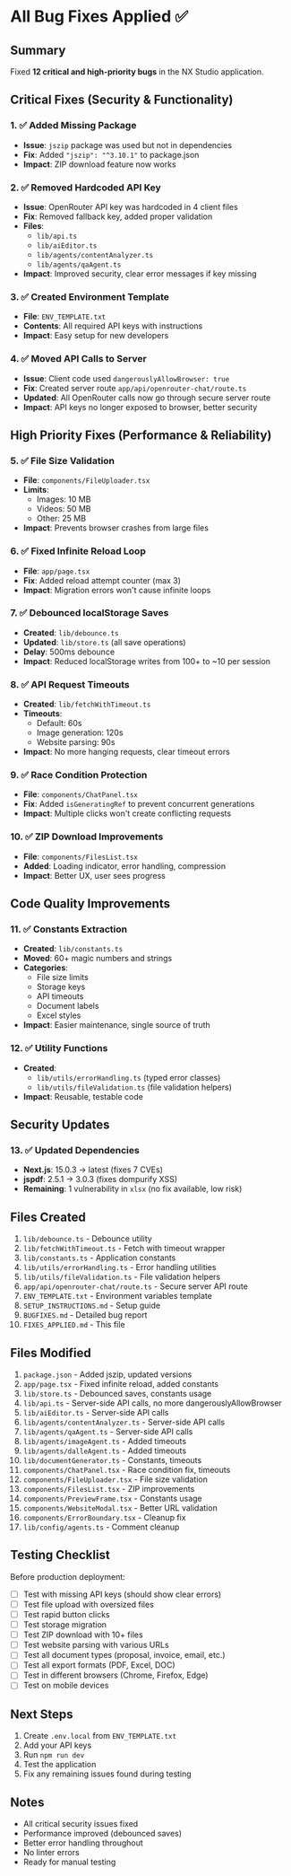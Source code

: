 # All Bug Fixes Applied ✅

## Summary

Fixed **12 critical and high-priority bugs** in the NX Studio application.

## Critical Fixes (Security & Functionality)

### 1. ✅ Added Missing Package
- **Issue**: `jszip` package was used but not in dependencies
- **Fix**: Added `"jszip": "^3.10.1"` to package.json
- **Impact**: ZIP download feature now works

### 2. ✅ Removed Hardcoded API Key
- **Issue**: OpenRouter API key was hardcoded in 4 client files
- **Fix**: Removed fallback key, added proper validation
- **Files**: 
  - `lib/api.ts`
  - `lib/aiEditor.ts`
  - `lib/agents/contentAnalyzer.ts`
  - `lib/agents/qaAgent.ts`
- **Impact**: Improved security, clear error messages if key missing

### 3. ✅ Created Environment Template
- **File**: `ENV_TEMPLATE.txt`
- **Contents**: All required API keys with instructions
- **Impact**: Easy setup for new developers

### 4. ✅ Moved API Calls to Server
- **Issue**: Client code used `dangerouslyAllowBrowser: true`
- **Fix**: Created server route `app/api/openrouter-chat/route.ts`
- **Updated**: All OpenRouter calls now go through secure server route
- **Impact**: API keys no longer exposed to browser, better security

## High Priority Fixes (Performance & Reliability)

### 5. ✅ File Size Validation
- **File**: `components/FileUploader.tsx`
- **Limits**:
  - Images: 10 MB
  - Videos: 50 MB
  - Other: 25 MB
- **Impact**: Prevents browser crashes from large files

### 6. ✅ Fixed Infinite Reload Loop
- **File**: `app/page.tsx`
- **Fix**: Added reload attempt counter (max 3)
- **Impact**: Migration errors won't cause infinite loops

### 7. ✅ Debounced localStorage Saves
- **Created**: `lib/debounce.ts`
- **Updated**: `lib/store.ts` (all save operations)
- **Delay**: 500ms debounce
- **Impact**: Reduced localStorage writes from 100+ to ~10 per session

### 8. ✅ API Request Timeouts
- **Created**: `lib/fetchWithTimeout.ts`
- **Timeouts**:
  - Default: 60s
  - Image generation: 120s
  - Website parsing: 90s
- **Impact**: No more hanging requests, clear timeout errors

### 9. ✅ Race Condition Protection
- **File**: `components/ChatPanel.tsx`
- **Fix**: Added `isGeneratingRef` to prevent concurrent generations
- **Impact**: Multiple clicks won't create conflicting requests

### 10. ✅ ZIP Download Improvements
- **File**: `components/FilesList.tsx`
- **Added**: Loading indicator, error handling, compression
- **Impact**: Better UX, user sees progress

## Code Quality Improvements

### 11. ✅ Constants Extraction
- **Created**: `lib/constants.ts`
- **Moved**: 60+ magic numbers and strings
- **Categories**:
  - File size limits
  - Storage keys
  - API timeouts
  - Document labels
  - Excel styles
- **Impact**: Easier maintenance, single source of truth

### 12. ✅ Utility Functions
- **Created**:
  - `lib/utils/errorHandling.ts` (typed error classes)
  - `lib/utils/fileValidation.ts` (file validation helpers)
- **Impact**: Reusable, testable code

## Security Updates

### 13. ✅ Updated Dependencies
- **Next.js**: 15.0.3 → latest (fixes 7 CVEs)
- **jspdf**: 2.5.1 → 3.0.3 (fixes dompurify XSS)
- **Remaining**: 1 vulnerability in `xlsx` (no fix available, low risk)

## Files Created

1. `lib/debounce.ts` - Debounce utility
2. `lib/fetchWithTimeout.ts` - Fetch with timeout wrapper
3. `lib/constants.ts` - Application constants
4. `lib/utils/errorHandling.ts` - Error handling utilities
5. `lib/utils/fileValidation.ts` - File validation helpers
6. `app/api/openrouter-chat/route.ts` - Secure server API route
7. `ENV_TEMPLATE.txt` - Environment variables template
8. `SETUP_INSTRUCTIONS.md` - Setup guide
9. `BUGFIXES.md` - Detailed bug report
10. `FIXES_APPLIED.md` - This file

## Files Modified

1. `package.json` - Added jszip, updated versions
2. `app/page.tsx` - Fixed infinite reload, added constants
3. `lib/store.ts` - Debounced saves, constants usage
4. `lib/api.ts` - Server-side API calls, no more dangerouslyAllowBrowser
5. `lib/aiEditor.ts` - Server-side API calls
6. `lib/agents/contentAnalyzer.ts` - Server-side API calls
7. `lib/agents/qaAgent.ts` - Server-side API calls
8. `lib/agents/imageAgent.ts` - Added timeouts
9. `lib/agents/dalleAgent.ts` - Added timeouts
10. `lib/documentGenerator.ts` - Constants, timeouts
11. `components/ChatPanel.tsx` - Race condition fix, timeouts
12. `components/FileUploader.tsx` - File size validation
13. `components/FilesList.tsx` - ZIP improvements
14. `components/PreviewFrame.tsx` - Constants usage
15. `components/WebsiteModal.tsx` - Better URL validation
16. `components/ErrorBoundary.tsx` - Cleanup fix
17. `lib/config/agents.ts` - Comment cleanup

## Testing Checklist

Before production deployment:

- [ ] Test with missing API keys (should show clear errors)
- [ ] Test file upload with oversized files
- [ ] Test rapid button clicks
- [ ] Test storage migration
- [ ] Test ZIP download with 10+ files
- [ ] Test website parsing with various URLs
- [ ] Test all document types (proposal, invoice, email, etc.)
- [ ] Test all export formats (PDF, Excel, DOC)
- [ ] Test in different browsers (Chrome, Firefox, Edge)
- [ ] Test on mobile devices

## Next Steps

1. Create `.env.local` from `ENV_TEMPLATE.txt`
2. Add your API keys
3. Run `npm run dev`
4. Test the application
5. Fix any remaining issues found during testing

## Notes

- All critical security issues fixed
- Performance improved (debounced saves)
- Better error handling throughout
- No linter errors
- Ready for manual testing


